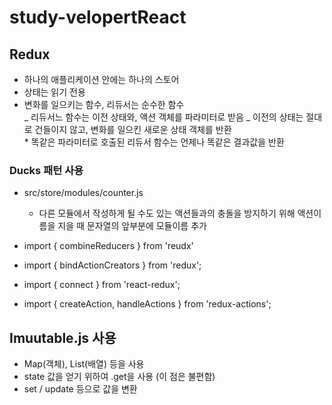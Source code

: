 # study-velopertReact

## Redux

- 하나의 애플리케이션 안에는 하나의 스토어
- 상태는 읽기 전용
- 변화를 일으키는 함수, 리듀서는 순수한 함수<br/>
  _ 리듀서느 함수는 이전 상태와, 액션 객체를 파라미터로 받음
  _ 이전의 상태는 절대로 건들이지 않고, 변화를 일으킨 새로운 상태 객체를 반환<br/> \* 똑같은 파라미터로 호출된 리듀서 함수는 언제나 똑같은 결과값을 반환<br/>

### Ducks 패턴 사용

- src/store/modules/counter.js<br/>

  - 다른 모듈에서 작성하게 될 수도 있는 액션들과의 충돌을 방지하기 위해 액션이름을 지을 때 문자열의 앞부분에 모듈이름 추가

- import { combineReducers } from 'reudx'
- import { bindActionCreators } from 'redux';
- import { connect } from 'react-redux';
- import { createAction, handleActions } from 'redux-actions';

## Imuutable.js 사용

- Map(객체), List(배열) 등을 사용
- state 값을 얻기 위하여 .get을 사용 (이 점은 불편함)
- set / update 등으로 값을 변환
